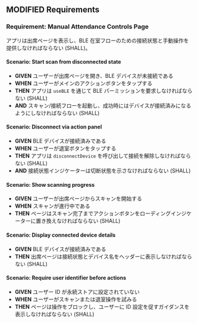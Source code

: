 ## MODIFIED Requirements

### Requirement: Manual Attendance Controls Page

アプリは出席ページを表示し、BLE 在室フローのための接続状態と手動操作を提供しなければならない (SHALL)。

#### Scenario: Start scan from disconnected state

- **GIVEN** ユーザーが出席ページを開き、BLE デバイスが未接続である
- **WHEN** ユーザーがメインのアクションボタンをタップする
- **THEN** アプリは `useBLE` を通じて BLE パーミッションを要求しなければならない (SHALL)
- **AND** スキャン/接続フローを起動し、成功時にはデバイスが接続済みになるようにしなければならない (SHALL)

#### Scenario: Disconnect via action panel

- **GIVEN** BLE デバイスが接続済みである
- **WHEN** ユーザーが退室ボタンをタップする
- **THEN** アプリは `disconnectDevice` を呼び出して接続を解除しなければならない (SHALL)
- **AND** 接続状態インジケーターは切断状態を示さなければならない (SHALL)

#### Scenario: Show scanning progress

- **GIVEN** ユーザーが出席ページからスキャンを開始する
- **WHEN** スキャンが進行中である
- **THEN** ページはスキャン完了までアクションボタンをローディングインジケーターに置き換えなければならない (SHALL)

#### Scenario: Display connected device details

- **GIVEN** BLE デバイスが接続済みである
- **THEN** 出席ページは接続状態とデバイス名をヘッダーに表示しなければならない (SHALL)

#### Scenario: Require user identifier before actions

- **GIVEN** ユーザー ID が永続ストアに設定されていない
- **WHEN** ユーザーがスキャンまたは退室操作を試みる
- **THEN** ページは操作をブロックし、ユーザーに ID 設定を促すガイダンスを表示しなければならない (SHALL)
